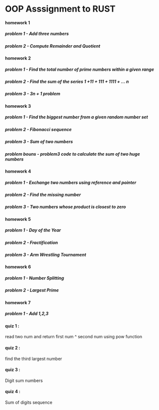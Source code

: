 # OOP Asssignment to RUST
#### homework 1
  ##### problem 1 - Add three numbers
  ##### problem 2 - Compute Remainder and Quotient
  
#### homework 2
  ##### problem 1 - Find the total number of prime numbers within a given range
  ##### problem 2 - Find the sum of the series 1 +11 + 111 + 1111 + ... n
  ##### problem 3 - 3n + 1 problem
  
#### homework 3
  ##### problem 1 - Find the biggest number from a given random number set
  ##### problem 2 - Fibonacci sequence
  ##### problem 3 - Sum of two numbers
  ##### problem bouns - problem3 code to calculate the sum of two huge numbers
  
#### homework 4
  ##### problem 1 - Exchange two numbers using reference and pointer
  ##### problem 2 - Find the missing number
  ##### problem 3 - Two numbers whose product is closest to zero
  
#### homework 5 
  ##### problem 1 - Day of the Year
  ##### problem 2 - Fractification 
  ##### problem 3 - Arm Wrestling Tournament
  
#### homework 6
  ##### problem 1 - Number Splitting
  ##### problem 2 - Largest Prime

#### homework 7
  ##### problem 1 - Add 1,2,3

#### quiz 1 : 
  read two num and return first num ^ second num using pow function
  
#### quiz 2 : 
  find the third largest number

#### quiz 3 : 
  Digit sum numbers

#### quiz 4 : 
  Sum of digits sequence
